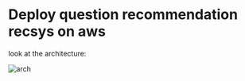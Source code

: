 # Deploy question recommendation recsys on aws

look at the architecture:

![arch](question-recsys.png)